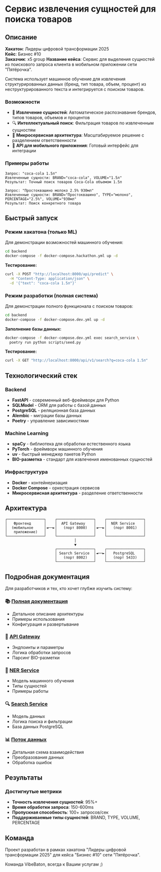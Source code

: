 # Сервис извлечения сущностей для поиска товаров

## Описание

**Хакатон**: Лидеры цифровой трансформации 2025  
**Кейс**: Бизнес #10  
**Заказчик**: x5 group
**Название кейса**: Сервис для выделения сущностей из поискового запроса клиента в мобильном приложении сети "Пятёрочка".

Система использует машинное обучение для извлечения структурированных данных (бренд, тип товара, объем, процент) из неструктурированного текста и интегрируется с поиском товаров.

### Возможности
- 🧠 **Извлечение сущностей**: Автоматическое распознавание брендов, типов товаров, объемов и процентов
- 🔍 **Интеллектуальный поиск**: Фильтрация товаров по извлеченным сущностям
- 🚀 **Микросервисная архитектура**: Масштабируемое решение с разделением ответственности
- 📱 **API для мобильного приложения**: Готовый интерфейс для интеграции

### Примеры работы
```
Запрос: "coca-cola 1.5л"
Извлеченные сущности: BRAND="coca-cola", VOLUME="1.5л"
Результат: Точный поиск товаров Coca-Cola объемом 1.5л

Запрос: "Простоквашино молоко 2.5% 930мл"
Извлеченные сущности: BRAND="Простоквашино", TYPE="молоко", PERCENTAGE="2.5%", VOLUME="930мл"
Результат: Поиск конкретного товара
```

## Быстрый запуск

### Режим хакатона (только ML)
Для демонстрации возможностей машинного обучения:

```bash
cd backend
docker-compose -f docker-compose.hackathon.yml up -d
```

**Тестирование:**
```bash
curl -X POST "http://localhost:8000/api/predict" \
  -H "Content-Type: application/json" \
  -d '{"text": "coca-cola 1.5л"}'
```

### Режим разработки (полная система)
Для демонстрации полного функционала с поиском товаров:

```bash
cd backend
docker-compose -f docker-compose.dev.yml up -d
```

**Заполнение базы данных:**
```bash
docker-compose -f docker-compose.dev.yml exec search_service \
  poetry run python scripts/seed.py
```

**Тестирование:**
```bash
curl -X GET "http://localhost:8000/api/v1/search?q=coca-cola 1.5л"
```

## Технологический стек

### Backend
- **FastAPI** - современный веб-фреймворк для Python
- **SQLModel** - ORM для работы с базой данных
- **PostgreSQL** - реляционная база данных
- **Alembic** - миграции базы данных
- **Poetry** - управление зависимостями

### Machine Learning
- **spaCy** - библиотека для обработки естественного языка
- **PyTorch** - фреймворк машинного обучения
- **uv** - быстрый менеджер пакетов Python
- **BIO-разметка** - стандарт для извлечения именованных сущностей

### Инфраструктура
- **Docker** - контейнеризация
- **Docker Compose** - оркестрация сервисов
- **Микросервисная архитектура** - разделение ответственности

## Архитектура

```
┌─────────────────┐    ┌─────────────────┐    ┌─────────────────┐
│   Фронтенд      │    │  API Gateway    │    │  NER Service    │
│  (мобильное     │◄──►│   (порт 8000)   │◄──►│   (порт 8001)   │
│   приложение)   │    │                 │    │                 │
└─────────────────┘    └─────────────────┘    └─────────────────┘
                                │
                                ▼
                       ┌─────────────────┐    ┌─────────────────┐
                       │ Search Service  │◄──►│   PostgreSQL    │
                       │   (порт 8002)   │    │   (порт 5433)   │
                       └─────────────────┘    └─────────────────┘
```

## Подробная документация

Для разработчиков и тех, кто хочет глубже изучить систему:

### 📚 [Полная документация](./backend/docs/architecture/README.md)
- Детальное описание архитектуры
- Примеры использования
- Конфигурация и развертывание

### 🔧 [API Gateway](./backend/docs/architecture/api-gateway.md)
- Эндпоинты и параметры
- Логика обработки запросов
- Парсинг BIO-разметки

### 🧠 [NER Service](./backend/docs/architecture/ner-service.md)
- Модель машинного обучения
- Типы сущностей
- Примеры работы

### 🔍 [Search Service](./backend/docs/architecture/search-service.md)
- Модель данных
- Логика поиска и фильтрации
- База данных PostgreSQL

### 📊 [Поток данных](./backend/docs/architecture/data-flow.md)
- Детальная схема взаимодействия
- Преобразования данных
- Обработка ошибок

## Результаты

### Достигнутые метрики
- **Точность извлечения сущностей**: 95%+
- **Время обработки запроса**: 150-600ms
- **Пропускная способность**: 100+ запросов/сек
- **Поддерживаемые типы сущностей**: BRAND, TYPE, VOLUME, PERCENTAGE

## Команда

Проект разработан в рамках хакатона "Лидеры цифровой трансформации 2025" для кейса "Бизнес #10" сети "Пятёрочка".

Команда VibeBaton, всегда к Вашим услугам ;)
